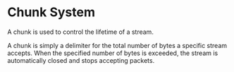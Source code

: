 # Chunk System

A chunk is used to control the lifetime of a stream.

A chunk is simply a delimiter for the total number of bytes a specific stream accepts. When the specified number of bytes is exceeded, the stream is automatically closed and stops accepting packets.